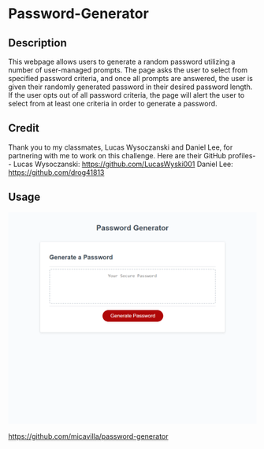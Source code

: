# Password-Generator

## Description
This webpage allows users to generate a random password utilizing a number of user-managed prompts. The page asks the user to select from specified password criteria, and once all prompts are answered, the user is given their randomly generated password in their desired password length. If the user opts out of all password criteria, the page will alert the user to select from at least one criteria in order to generate a password.

## Credit
Thank you to my classmates, Lucas Wysoczanski and Daniel Lee, for partnering with me to work on this challenge. Here are their GitHub profiles--
Lucas Wysoczanski: https://github.com/LucasWyski001
Daniel Lee: https://github.com/drog41813

## Usage
![Webpage Screenshot](Assets/screencapture-file-C-Users-18322-Desktop-bootcamp-password-generator-index-html-2023-07-03-13_57_12.png)

https://github.com/micavilla/password-generator